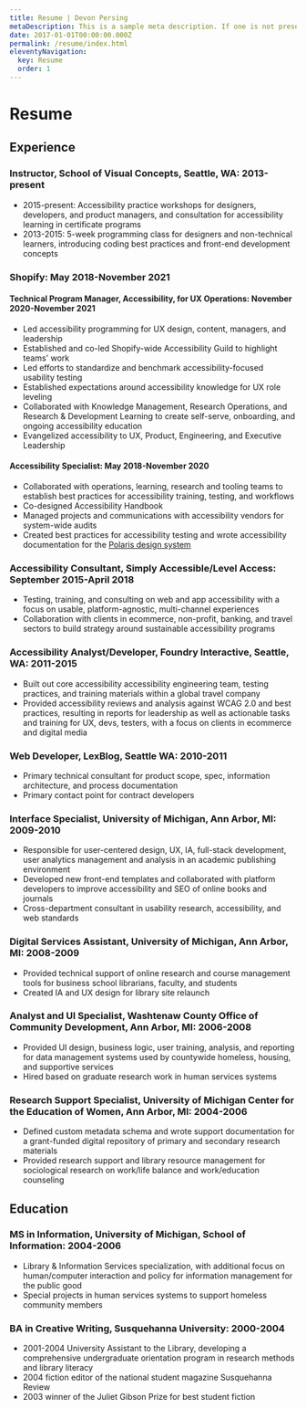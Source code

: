 ```yaml
---
title: Resume | Devon Persing
metaDescription: This is a sample meta description. If one is not present in your page/post's front matter, the default metadata.desciption will be used instead.
date: 2017-01-01T00:00:00.000Z
permalink: /resume/index.html
eleventyNavigation:
  key: Resume
  order: 1
---
```

# Resume

## Experience

### Instructor, School of Visual Concepts, Seattle, WA:  2013-present

- 2015-present: Accessibility practice workshops for designers, developers, and product managers, and consultation for accessibility learning in certificate programs
- 2013-2015: 5-week programming class for designers and non-technical learners, introducing coding best practices and front-end development concepts

### Shopify: May 2018-November 2021

#### Technical Program Manager, Accessibility, for UX Operations: November 2020-November 2021

- Led accessibility programming for UX design, content, managers, and leadership
- Established and co-led Shopify-wide Accessibility Guild to highlight teams' work
- Led efforts to standardize and benchmark accessibility-focused usability testing
- Established expectations around accessibility knowledge for UX role leveling
- Collaborated with Knowledge Management, Research Operations, and Research & Development Learning to create self-serve, onboarding, and ongoing accessibility education
- Evangelized accessibility to UX, Product, Engineering, and Executive Leadership

#### Accessibility Specialist: May 2018-November 2020

- Collaborated with operations, learning, research and tooling teams to establish best practices for accessibility training, testing, and workflows
- Co-designed Accessibility Handbook
- Managed projects and communications with accessibility vendors for system-wide audits
- Created best practices for accessibility testing and wrote accessibility documentation for the [Polaris design system](https://polaris.shopify.com/)

### Accessibility Consultant, Simply Accessible/Level Access: September 2015-April 2018

- Testing, training, and consulting on web and app accessibility with a focus on usable, platform-agnostic, multi-channel experiences
- Collaboration with clients in ecommerce, non-profit, banking, and travel sectors to build strategy around sustainable accessibility programs

### Accessibility Analyst/Developer, Foundry Interactive, Seattle, WA: 2011-2015

- Built out core accessibility accessibility engineering team, testing practices, and training materials within a global travel company
- Provided accessibility reviews and analysis against WCAG 2.0 and best practices, resulting in reports for leadership as well as actionable tasks and training for UX, devs, testers, with a focus on clients in ecommerce and digital media

### Web Developer, LexBlog, Seattle WA: 2010-2011

- Primary technical consultant for product scope, spec, information architecture, and process documentation
- Primary contact point for contract developers

### Interface Specialist, University of Michigan, Ann Arbor, MI: 2009-2010

- Responsible for user-centered design, UX, IA, full-stack development, user analytics management and analysis in an academic publishing environment
- Developed new front-end templates and collaborated with platform developers to improve accessibility and SEO of online books and journals
- Cross-department consultant in usability research, accessibility, and web standards

### Digital Services Assistant, University of Michigan, Ann Arbor, MI: 2008-2009
- Provided technical support of online research and course management tools for business school librarians, faculty, and students
- Created IA and UX design for library site relaunch

### Analyst and UI Specialist, Washtenaw County Office of Community Development, Ann Arbor, MI: 2006-2008
- Provided UI design, business logic, user training, analysis, and reporting for data management systems used by countywide homeless, housing, and supportive services
- Hired based on graduate research work in human services systems

### Research Support Specialist, University of Michigan Center for the Education of Women, Ann Arbor, MI: 2004-2006
- Defined custom metadata schema and wrote support documentation for a grant-funded digital repository of primary and secondary research materials
- Provided research support and library resource management for sociological research on work/life balance and work/education counseling

## Education

### MS in Information, University of Michigan, School of Information: 2004-2006

- Library & Information Services specialization, with additional focus on human/computer interaction and policy for information management for the public good
- Special projects in human services systems to support homeless community members

### BA in Creative Writing, Susquehanna University: 2000-2004

- 2001-2004 University Assistant to the Library, developing a comprehensive undergraduate orientation program in research methods and library literacy
- 2004 fiction editor of the national student magazine Susquehanna Review
- 2003 winner of the Juliet Gibson Prize for best student fiction